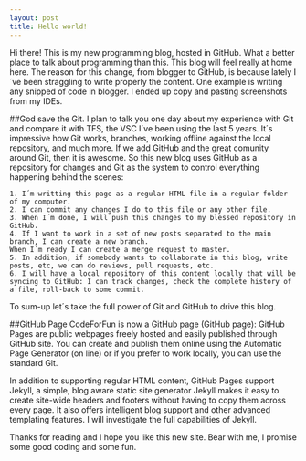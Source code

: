 ```yaml
---
layout: post
title: Hello world!
---
```


Hi there! 
This is my new programming blog, hosted in GitHub. What a better place to talk about programming than this. This blog will feel really at home here. 
The reason for this change, from blogger to GitHub, is because lately I´ve been straggling to write properly the content. One example is writing any snipped of code in blogger. I ended up copy and pasting screenshots from my IDEs.

##God save the Git.
I plan to talk you one day about my experience with Git and compare it with TFS, the VSC I´ve been using the last 5 years. 
It´s impressive how Git works, branches, working offline against the local repository, and much more. If we add GitHub and the great comunity around Git, then it is awesome. So this new blog uses GitHub as a repository for changes and Git as the system to control everything happening behind the scenes:

```
1. I´m writting this page as a regular HTML file in a regular folder of my computer.
2. I can commit any changes I do to this file or any other file.
3. When I´m done, I will push this changes to my blessed repository in GitHub.
4. If I want to work in a set of new posts separated to the main branch, I can create a new branch.
When I´m ready I can create a merge request to master.
5. In addition, if somebody wants to collaborate in this blog, write posts, etc, we can do reviews, pull requests, etc.
6. I will have a local repository of this content locally that will be syncing to GitHub: I can track changes, check the complete history of a file, roll-back to some commit.
```

To sum-up let´s take the full power of Git and GitHub to drive this blog.

##GitHub Page
CodeForFun is now a GitHub page (GitHub page): GitHub Pages are public webpages freely hosted and easily published through GitHub site. You can create and publish them online using the Automatic Page Generator (on line) or if you prefer to work locally, you can use the standard Git.

In addition to supporting regular HTML content, GitHub Pages support Jekyll, a simple, blog aware static site generator Jekyll makes it easy to create site-wide headers and footers without having to copy them across every page. It also offers intelligent blog support and other advanced templating features. I will investigate the full capabilities of Jekyll.

Thanks for reading and I hope you like this new site. Bear with me, I promise some good coding and some fun.
